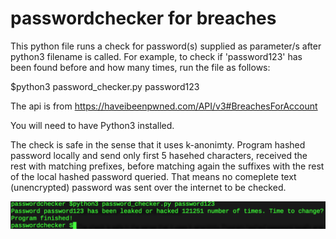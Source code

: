 # passwordchecker for breaches

This python file runs a check for password(s) supplied as parameter/s after python3 filename is called.
For example, to check if 'password123' has been found before and how many times, run the file as follows:

$python3 password_checker.py password123

The api is from https://haveibeenpwned.com/API/v3#BreachesForAccount

You will need to have Python3 installed.

The check is safe in the sense that it uses k-anonimty. Program hashed password locally and 
send only first 5 hasehed characters, received the rest with matching prefixes, before matching
again the suffixes with the rest of the local hashed password queried. That means no comeplete text (unencrypted)
password was sent over the internet to be checked.

![password checker](https://github.com/palden/passwordchecker/blob/master/password_checker.png)

